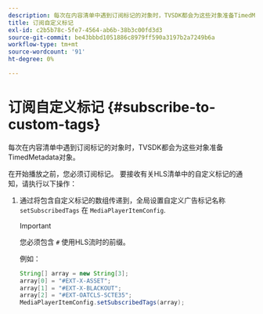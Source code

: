 ```yaml
---
description: 每次在内容清单中遇到订阅标记的对象时，TVSDK都会为这些对象准备TimedMetadata对象。
title: 订阅自定义标记
exl-id: c2b5b78c-5fe7-4564-ab6b-38b3c00fd3d3
source-git-commit: be43bbbd1051886c8979ff590a3197b2a7249b6a
workflow-type: tm+mt
source-wordcount: '91'
ht-degree: 0%

---
```


# 订阅自定义标记 {#subscribe-to-custom-tags}

每次在内容清单中遇到订阅标记的对象时，TVSDK都会为这些对象准备TimedMetadata对象。

在开始播放之前，您必须订阅标记。 要接收有关HLS清单中的自定义标记的通知，请执行以下操作：

1. 通过将包含自定义标记的数组传递到，全局设置自定义广告标记名称 `setSubscribedTags` 在 `MediaPlayerItemConfig`.

   >[!IMPORTANT]
   >
   >您必须包含 `#` 使用HLS流时的前缀。

   例如：

   ```java
   String[] array = new String[3]; 
   array[0] = "#EXT-X-ASSET"; 
   array[1] = "#EXT-X-BLACKOUT"; 
   array[2] = "#EXT-OATCLS-SCTE35"; 
   MediaPlayerItemConfig.setSubscribedTags(array);
   ```
